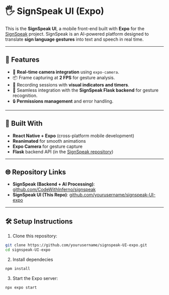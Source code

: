 # 🖐️ SignSpeak UI (Expo)

This is the **SignSpeak UI**, a mobile front-end built with **Expo** for the [SignSpeak](https://github.com/CodeWithInferno/signspeak) project. SignSpeak is an AI-powered platform designed to translate **sign language gestures** into text and speech in real time.

---

## 🚀 Features
- 📸 **Real-time camera integration** using `expo-camera`.
- 📦 Frame capturing at **2 FPS** for gesture analysis.
- 🎥 Recording sessions with **visual indicators and timers**.
- 🤝 Seamless integration with the **SignSpeak Flask backend** for gesture recognition.
- 🔒 **Permissions management** and error handling.

---

## 📱 Built With
- **React Native + Expo** (cross-platform mobile development)
- **Reanimated** for smooth animations
- **Expo Camera** for gesture capture
- **Flask** backend API (in the [SignSpeak repository](https://github.com/CodeWithInferno/signspeak))

---

## 🌐 Repository Links
- **SignSpeak (Backend + AI Processing)**: [github.com/CodeWithInferno/signspeak](https://github.com/CodeWithInferno/Sign-To-Public)
- **SignSpeak UI (This Repo)**: [github.com/yourusername/signspeak-UI-expo](#)  <!-- Replace # with the actual URL if hosted -->

---

## 🛠️ Setup Instructions
1. Clone this repository:
```bash
git clone https://github.com/yourusername/signspeak-UI-expo.git
cd signspeak-UI-expo
```
2. Install dependecies
```bash
npm install
```
3. Start the Expo server:
```bash
npx expo start
```
